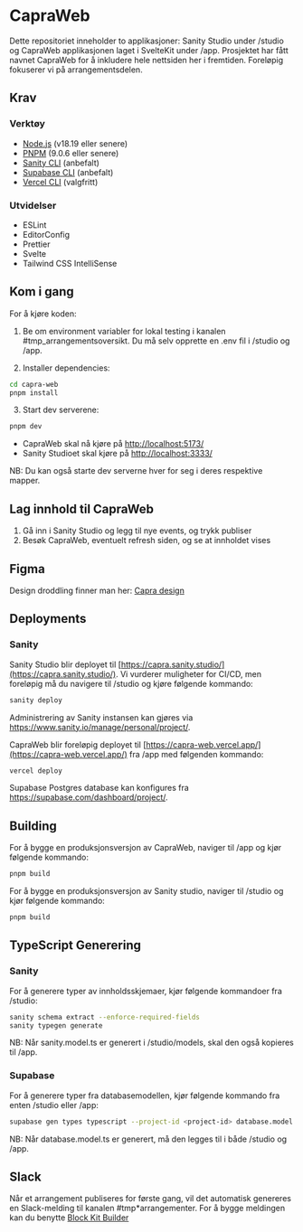 # CapraWeb

Dette repositoriet inneholder to applikasjoner: Sanity Studio under /studio og CapraWeb applikasjonen laget i SvelteKit under /app. Prosjektet har fått navnet CapraWeb for å inkludere hele nettsiden her i fremtiden. Foreløpig fokuserer vi på arrangementsdelen.

## Krav

### Verktøy

- [Node.js](https://nodejs.org/en/) (v18.19 eller senere)
- [PNPM](https://pnpm.io/installation) (9.0.6 eller senere)
- [Sanity CLI](https://www.sanity.io/docs/getting-started-with-sanity-cli) (anbefalt)
- [Supabase CLI](https://supabase.com/docs/guides/cli/getting-started) (anbefalt)
- [Vercel CLI](https://vercel.com/docs/cli) (valgfritt)

### Utvidelser

- ESLint
- EditorConfig
- Prettier
- Svelte
- Tailwind CSS IntelliSense

## Kom i gang

For å kjøre koden:

1. Be om environment variabler for lokal testing i kanalen #tmp_arrangementsoversikt. Du må selv opprette en .env fil i /studio og /app.

2. Installer dependencies:

```bash
cd capra-web
pnpm install
```

3.  Start dev serverene:

```bash
pnpm dev
```

- CapraWeb skal nå kjøre på [http://localhost:5173/](http://localhost:5173/)
- Sanity Studioet skal kjøre på [http://localhost:3333/](http://localhost:3333/)

NB: Du kan også starte dev serverne hver for seg i deres respektive mapper.

## Lag innhold til CapraWeb

1. Gå inn i Sanity Studio og legg til nye events, og trykk publiser
2. Besøk CapraWeb, eventuelt refresh siden, og se at innholdet vises

## Figma

Design droddling finner man her: [Capra design](https://www.figma.com/design/nQIBm3tpk1F7zo3QXEIjJs/Capra-design-drodling?node-id=4934-2547)

## Deployments

### Sanity

Sanity Studio blir deployet til [https://capra.sanity.studio/](https://capra.sanity.studio/). Vi vurderer muligheter for CI/CD, men foreløpig må du navigere til /studio og kjøre følgende kommando:

```bash
sanity deploy
```

Administrering av Sanity instansen kan gjøres via [https://www.sanity.io/manage/personal/project/<project-id>](https://www.sanity.io/manage/personal/project/<project-id>).

CapraWeb blir foreløpig deployet til [https://capra-web.vercel.app/](https://capra-web.vercel.app/) fra /app med følgenden kommando:

```bash
vercel deploy
```

Supabase Postgres database kan konfigures fra [https://supabase.com/dashboard/project/<project-id>](https://supabase.com/dashboard/project/<project-id>).

## Building

For å bygge en produksjonsversjon av CapraWeb, naviger til /app og kjør følgende kommando:

```bash
pnpm build
```

For å bygge en produksjonsversjon av Sanity studio, naviger til /studio og kjør følgende kommando:

```bash
pnpm build
```

## TypeScript Generering

### Sanity

For å generere typer av innholdsskjemaer, kjør følgende kommandoer fra /studio:

```sh
sanity schema extract --enforce-required-fields
sanity typegen generate
```

NB: Når sanity.model.ts er generert i /studio/models, skal den også kopieres til /app.

### Supabase

For å generere typer fra databasemodellen, kjør følgende kommando fra enten /studio eller /app:

```sh
supabase gen types typescript --project-id <project-id> database.model.ts
```

NB: Når database.model.ts er generert, må den legges til i både /studio og /app.

## Slack

Når et arrangement publiseres for første gang, vil det automatisk genereres en Slack-melding til kanalen #tmp*arrangementer. For å bygge meldingen kan du benytte [Block Kit Builder](https://app.slack.com/block-kit-builder/T025RMM9M#%7B%22blocks%22:%5B%7B%22type%22:%22header%22,%22text%22:%7B%22type%22:%22plain_text%22,%22text%22:%22Her%20er%20en%20tittel%20:loudspeaker:%22,%22emoji%22:true%7D%7D,%7B%22type%22:%22image%22,%22image_url%22:%22https://upload.wikimedia.org/wikipedia/commons/thumb/3/3f/Placeholder_view_vector.svg/991px-Placeholder_view_vector.svg.png%22,%22alt_text%22:%22Image%22%7D,%7B%22type%22:%22context%22,%22elements%22:%5B%7B%22type%22:%22mrkdwn%22,%22text%22:%22_Beskrivelse%20av%20arrangementet*%22%7D%5D%7D,%7B%22type%22:%22section%22,%22fields%22:%5B%7B%22type%22:%22mrkdwn%22,%22text%22:%22*P%C3%A5melding:*%5Cn%3Cexample.com%7CMeld%20deg%20p%C3%A5%20her%3E%22%7D,%7B%22type%22:%22mrkdwn%22,%22text%22:%22*Kategori:*%5CnTech%22%7D%5D%7D,%7B%22type%22:%22section%22,%22fields%22:%5B%7B%22type%22:%22mrkdwn%22,%22text%22:%22*N%C3%A5r:*%5Cn25.01.03%22%7D,%7B%22type%22:%22mrkdwn%22,%22text%22:%22*Hvor:*%5CnOslo%22%7D%5D%7D%5D%7D)
